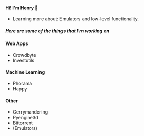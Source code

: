 #### Hi! I'm Henry 👋

- Learning more about: Emulators and low-level functionality.

##### Here are some of the things that I'm working on

#### Web Apps

- Crowdbyte
- Investutils

#### Machine Learning

- Phorama
- Happy

#### Other

- Gerrymandering
- Pyengine3d
- Bittorrent
- (Emulators)

